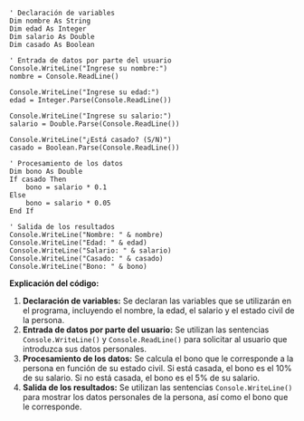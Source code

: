 ```visual basic
' Declaración de variables
Dim nombre As String
Dim edad As Integer
Dim salario As Double
Dim casado As Boolean

' Entrada de datos por parte del usuario
Console.WriteLine("Ingrese su nombre:")
nombre = Console.ReadLine()

Console.WriteLine("Ingrese su edad:")
edad = Integer.Parse(Console.ReadLine())

Console.WriteLine("Ingrese su salario:")
salario = Double.Parse(Console.ReadLine())

Console.WriteLine("¿Está casado? (S/N)")
casado = Boolean.Parse(Console.ReadLine())

' Procesamiento de los datos
Dim bono As Double
If casado Then
    bono = salario * 0.1
Else
    bono = salario * 0.05
End If

' Salida de los resultados
Console.WriteLine("Nombre: " & nombre)
Console.WriteLine("Edad: " & edad)
Console.WriteLine("Salario: " & salario)
Console.WriteLine("Casado: " & casado)
Console.WriteLine("Bono: " & bono)
```

**Explicación del código:**

1. **Declaración de variables:** Se declaran las variables que se utilizarán en el programa, incluyendo el nombre, la edad, el salario y el estado civil de la persona.
2. **Entrada de datos por parte del usuario:** Se utilizan las sentencias `Console.WriteLine()` y `Console.ReadLine()` para solicitar al usuario que introduzca sus datos personales.
3. **Procesamiento de los datos:** Se calcula el bono que le corresponde a la persona en función de su estado civil. Si está casada, el bono es el 10% de su salario. Si no está casada, el bono es el 5% de su salario.
4. **Salida de los resultados:** Se utilizan las sentencias `Console.WriteLine()` para mostrar los datos personales de la persona, así como el bono que le corresponde.